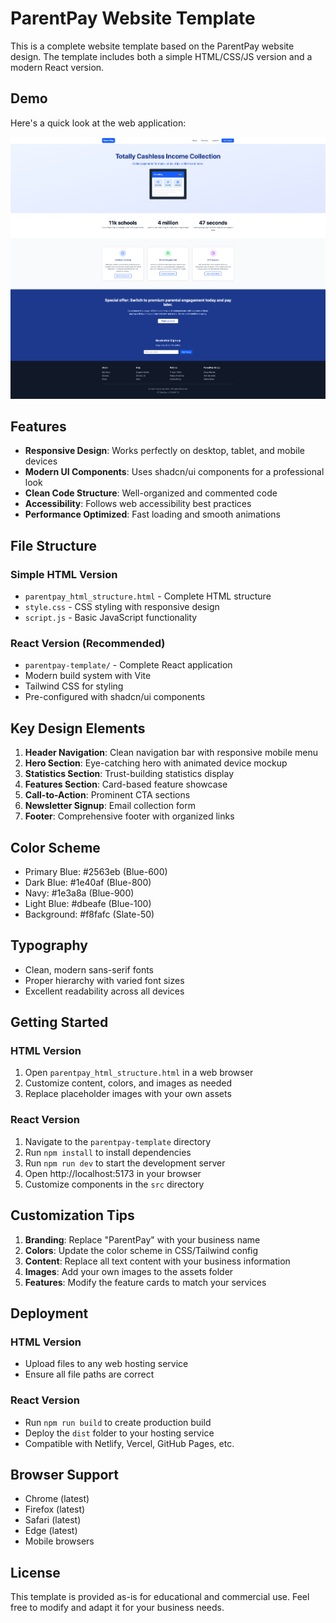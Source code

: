 # ParentPay Website Template

This is a complete website template based on the ParentPay website design. The template includes both a simple HTML/CSS/JS version and a modern React version.


## Demo
Here's a quick look at the web application:

![Demo](public/main.png)

## Features

- **Responsive Design**: Works perfectly on desktop, tablet, and mobile devices
- **Modern UI Components**: Uses shadcn/ui components for a professional look
- **Clean Code Structure**: Well-organized and commented code
- **Accessibility**: Follows web accessibility best practices
- **Performance Optimized**: Fast loading and smooth animations

## File Structure

### Simple HTML Version
- `parentpay_html_structure.html` - Complete HTML structure
- `style.css` - CSS styling with responsive design
- `script.js` - Basic JavaScript functionality

### React Version (Recommended)
- `parentpay-template/` - Complete React application
- Modern build system with Vite
- Tailwind CSS for styling
- Pre-configured with shadcn/ui components

## Key Design Elements

1. **Header Navigation**: Clean navigation bar with responsive mobile menu
2. **Hero Section**: Eye-catching hero with animated device mockup
3. **Statistics Section**: Trust-building statistics display
4. **Features Section**: Card-based feature showcase
5. **Call-to-Action**: Prominent CTA sections
6. **Newsletter Signup**: Email collection form
7. **Footer**: Comprehensive footer with organized links

## Color Scheme

- Primary Blue: #2563eb (Blue-600)
- Dark Blue: #1e40af (Blue-800)
- Navy: #1e3a8a (Blue-900)
- Light Blue: #dbeafe (Blue-100)
- Background: #f8fafc (Slate-50)

## Typography

- Clean, modern sans-serif fonts
- Proper hierarchy with varied font sizes
- Excellent readability across all devices

## Getting Started

### HTML Version
1. Open `parentpay_html_structure.html` in a web browser
2. Customize content, colors, and images as needed
3. Replace placeholder images with your own assets

### React Version
1. Navigate to the `parentpay-template` directory
2. Run `npm install` to install dependencies
3. Run `npm run dev` to start the development server
4. Open http://localhost:5173 in your browser
5. Customize components in the `src` directory

## Customization Tips

1. **Branding**: Replace "ParentPay" with your business name
2. **Colors**: Update the color scheme in CSS/Tailwind config
3. **Content**: Replace all text content with your business information
4. **Images**: Add your own images to the assets folder
5. **Features**: Modify the feature cards to match your services

## Deployment

### HTML Version
- Upload files to any web hosting service
- Ensure all file paths are correct

### React Version
- Run `npm run build` to create production build
- Deploy the `dist` folder to your hosting service
- Compatible with Netlify, Vercel, GitHub Pages, etc.

## Browser Support

- Chrome (latest)
- Firefox (latest)
- Safari (latest)
- Edge (latest)
- Mobile browsers

## License

This template is provided as-is for educational and commercial use. Feel free to modify and adapt it for your business needs.


